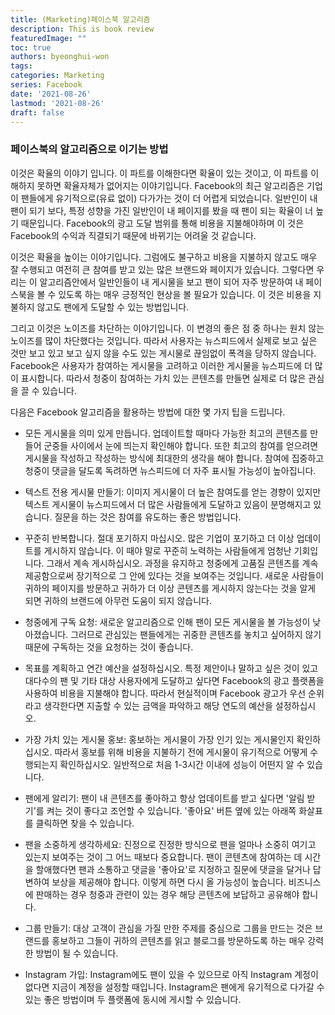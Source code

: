 ```yaml
---
title: (Marketing)페이스북 알고리즘
description: This is book review 
featuredImage: ""
toc: true
authors: byeonghui-won
tags:
categories: Marketing
series: Facebook
date: '2021-08-26'
lastmod: '2021-08-26'
draft: false
---
```


### 페이스북의 알고리즘으로 이기는 방법

이것은 확율의 이야기 입니다. 이 파트를 이해한다면 확율이 있는 것이고, 이 파트를 이해하지 못하면 확율자체가 없어지는 이야기입니다. Facebook의 최근 알고리즘은 기업이 팬들에게 유기적으로(유료 없이) 다가가는 것이 더 어렵게 되었습니다. 일반인이 내 팬이 되기 보다, 특정 성향을 가진 일반인이 내 페이지를 봤을 때 팬이 되는 확율이 너 높기 때문입니다. Facebook의 광고 도달 범위를 통해 비용을 지불해야하며 이 것은 Facebook의 수익과 직결되기 때문에 바뀌기는 어려울 것 같습니다. 

이것은 확율을 높이는 이야기입니다. 그럼에도 불구하고 비용을 지불하지 않고도 매우 잘 수행되고 여전히 큰 참여를 받고 있는 많은 브랜드와 페이지가 있습니다. 그렇다면 우리는 이 알고리즘안에서 일반인들이 내 게시물을 보고 팬이 되어 자주 방문하여 내 페이스북을 볼 수 있도록 하는 매우 긍정적인 현상을 볼 필요가 있습니다. 이 것은 비용을 지불하지 않고도 팬에게 도달할 수 있는 방법입니다.

그리고 이것은 노이즈를 차단하는 이야기입니다. 이 변경의 좋은 점 중 하나는 원치 않는 노이즈를 많이 차단했다는 것입니다. 따라서 사용자는 뉴스피드에서 실제로 보고 싶은 것만 보고 있고 보고 싶지 않을 수도 있는 게시물로 끊임없이 폭격을 당하지 않습니다. Facebook은 사용자가 참여하는 게시물을 고려하고 이러한 게시물을 뉴스피드에 더 많이 표시합니다. 따라서 청중이 참여하는 가치 있는 콘텐츠를 만들면 실제로 더 많은 관심을 끌 수 있습니다. 

다음은 Facebook 알고리즘을 활용하는 방법에 대한 몇 가지 팁을 드립니다. 

+ 모든 게시물을 의미 있게 만듭니다. 업데이트할 때마다 가능한 최고의 콘텐츠를 만들어 군중들 사이에서 눈에 띄는지 확인해야 합니다. 또한 최고의 참여를 얻으려면 게시물을 작성하고 작성하는 방식에 최대한의 생각을 해야 합니다. 참여에 집중하고 청중이 댓글을 달도록 독려하면 뉴스피드에 더 자주 표시될 가능성이 높아집니다.

+ 텍스트 전용 게시물 만들기: 이미지 게시물이 더 높은 참여도를 얻는 경향이 있지만 텍스트 게시물이 뉴스피드에서 더 많은 사람들에게 도달하고 있음이 분명해지고 있습니다. 질문을 하는 것은 참여를 유도하는 좋은 방법입니다.

+ 꾸준히 반복합니다. 절대 포기하지 마십시오. 많은 기업이 포기하고 더 이상 업데이트를 게시하지 않습니다. 이 때야 말로 꾸준히 노력하는 사람들에게 엄청난 기회입니다. 그래서 계속 게시하십시오. 과정을 유지하고 청중에게 고품질 콘텐츠를 계속 제공함으로써 장기적으로 그 안에 있다는 것을 보여주는 것입니다. 새로운 사람들이 귀하의 페이지를 방문하고 귀하가 더 이상 콘텐츠를 게시하지 않는다는 것을 알게 되면 귀하의 브랜드에 아무런 도움이 되지 않습니다.

+ 청중에게 구독 요청: 새로운 알고리즘으로 인해 팬이 모든 게시물을 볼 가능성이 낮아졌습니다. 그러므로 관심있는 팬들에게는 귀중한 콘텐츠를 놓치고 싶어하지 않기 때문에 구독하는 것을 요청하는 것이 좋습니다.

+ 목표를 계획하고 연간 예산을 설정하십시오. 특정 제안이나 말하고 싶은 것이 있고 대다수의 팬 및 기타 대상 사용자에게 도달하고 싶다면 Facebook의 광고 플랫폼을 사용하여 비용을 지불해야 합니다. 따라서 현실적이며 Facebook 광고가 우선 순위라고 생각한다면 지출할 수 있는 금액을 파악하고 해당 연도의 예산을 설정하십시오.

+ 가장 가치 있는 게시물 홍보: 홍보하는 게시물이 가장 인기 있는 게시물인지 확인하십시오. 따라서 홍보를 위해 비용을 지불하기 전에 게시물이 유기적으로 어떻게 수행되는지 확인하십시오. 일반적으로 처음 1-3시간 이내에 성능이 어떤지 알 수 있습니다.

+ 팬에게 알리기: 팬이 내 콘텐츠를 좋아하고 항상 업데이트를 받고 싶다면 '알림 받기'를 켜는 것이 좋다고 조언할 수 있습니다. '좋아요' 버튼 옆에 있는 아래쪽 화살표를 클릭하면 찾을 수 있습니다.

+ 팬을 소중하게 생각하세요: 진정으로 진정한 방식으로 팬을 얼마나 소중히 여기고 있는지 보여주는 것이 그 어느 때보다 중요합니다. 팬이 콘텐츠에 참여하는 데 시간을 할애했다면 팬과 소통하고 댓글을 '좋아요'로 지정하고 질문에 댓글을 달거나 답변하여 보상을 제공해야 합니다. 이렇게 하면 다시 올 가능성이 높습니다. 비즈니스에 판매하는 경우 청중과 관련이 있는 경우 해당 콘텐츠에 보답하고 공유해야 합니다.

+ 그룹 만들기: 대상 고객이 관심을 가질 만한 주제를 중심으로 그룹을 만드는 것은 브랜드를 홍보하고 그들이 귀하의 콘텐츠를 읽고 블로그를 방문하도록 하는 매우 강력한 방법이 될 수 있습니다.

+ Instagram 가입: Instagram에도 팬이 있을 수 있으므로 아직 Instagram 계정이 없다면 지금이 계정을 설정할 때입니다. Instagram은 팬에게 유기적으로 다가갈 수 있는 좋은 방법이며 두 플랫폼에 동시에 게시할 수 있습니다.
